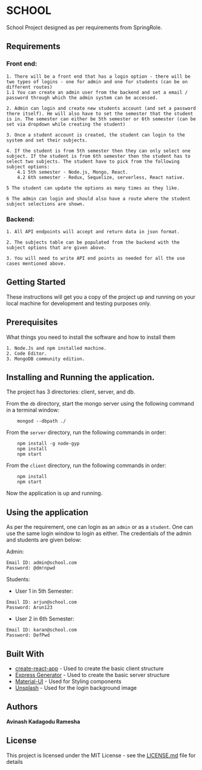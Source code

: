 # SCHOOL

School Project designed as per requirements from SpringRole.

## Requirements

### Front end:
```
1. There will be a front end that has a login option - there will be two types of logins - one for admin and one for students (can be on different routes)
1.1 You can create an admin user from the backend and set a email / password through which the admin system can be accessed.
 
2. Admin can login and create new students account (and set a password there itself). He will also have to set the semester that the student is in. The semester can either be 5th semester or 6th semester (can be set via dropdown while creating the student)
 
3. Once a student account is created, the student can login to the system and set their subjects.
 
4. If the student is from 5th semester then they can only select one subject. If the student is from 6th semester then the student has to select two subjects. The student have to pick from the following subject options:
    4.1 5th semester - Node.js, Mongo, React.
    4.2 6th semester - Redux, Sequelize, serverless, React native.
 
5 The student can update the options as many times as they like.
 
6 The admin can login and should also have a route where the student subject selections are shown.
```

### Backend:
 ```
1. All API endpoints will accept and return data in json format.
 
2. The subjects table can be populated from the backend with the subject options that are given above.
 
3. You will need to write API end points as needed for all the use cases mentioned above.
```

## Getting Started

These instructions will get you a copy of the project up and running on your local machine for development and testing purposes only.

## Prerequisites

What things you need to install the software and how to install them

```
1. Node.Js and npm installed machine.
2. Code Editor.
3. MongoDB community edition.
```

## Installing and Running the application.

The project has 3 directories: client, server, and db.

From the `db` directory, start the mongo server using the following command in a terminal window:
```
    mongod --dbpath ./
```

From the `server` directory, run the following commands in order:
```
    npm install -g node-gyp
    npm install
    npm start
```

From the `client` directory, run the following commands in order:
```
    npm install
    npm start
```

Now the application is up and running.

## Using the application

As per the requirement, one can login as an `admin` or as a `student`. One can use the same login window to login as either. The credentials of the admin and students are given below:

Admin:
```
Email ID: admin@school.com
Password: @dm!npwd
```

Students:
* User 1 in 5th Semester:
```
Email ID: arjun@school.com
Password: Arun123
```
* User 2 in 6th Semester:
```
Email ID: karan@school.com
Password: DefPwd
```

## Built With

* [create-react-app](https://github.com/facebook/create-react-app) - Used to create the basic client structure
* [Express Generator](https://expressjs.com/en/starter/generator.html) - Used to create the basic server structure
* [Material-UI](https://material-ui.com) - Used for Styling components
* [Unsplash](https://unsplash.com) - Used for the login background image

## Authors

**Avinash Kadagodu Ramesha**

## License

This project is licensed under the MIT License - see the [LICENSE.md](LICENSE.md) file for details
